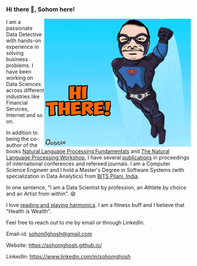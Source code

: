 ### Hi there 👋, Sohom here!

<img align="right" width=400 height=350 alt="GIF" src="https://github.com/sohomghosh/sohomghosh/blob/master/Hithere21_bobble-keyboard-watermark-v5_HD_84_3096_1.gif" />

I am a passionate Data Detective with hands-on experience in solving business problems. 
I have been working on Data Sciences across different industries like Financial Services, Internet and so on.

In addition to being the co-author of the books [Natural Language Processing Fundamentals](https://www.packtpub.com/in/big-data-and-business-intelligence/natural-language-processing-fundamentals) and [The Natural Language Processing Workshop](https://www.packtpub.com/in/data/the-natural-language-processing-workshop-second-edition), I have several [publications](https://scholar.google.com/citations?user=7Jm4_McAAAAJ&hl=en) in proceedings of international conferences and refereed journals.
I am a Computer Science Engineer and I hold a Master's Degree in Software Systems (with specialization in Data Analytics) from [BITS Pilani, India](http://www.bits-pilani.ac.in/).

In one sentence, "I am a Data Scientist by profession, an Athlete by choice and an Artist from within". 😄

I love [reading and playing harmonica](https://www.youtube.com/channel/UCDFFMnTn71JcYqXO3IpRUsw).
I am a fitness buff and I believe that "Health is Wealth".

Feel free to reach out to me by email or through LinkedIn.

Email-id: sohom1ghosh@gmail.com

Website: https://sohomghosh.github.io/

LinkedIn: https://www.linkedin.com/in/sohomghosh 

<!--
**sohomghosh/sohomghosh** is a ✨ _special_ ✨ repository because its `README.md` (this file) appears on your GitHub profile.

Here are some ideas to get you started:

- 🔭 I’m currently working on ...
- 🌱 I’m currently learning ...
- 👯 I’m looking to collaborate on ...
- 🤔 I’m looking for help with ...
- 💬 Ask me about ...
- 📫 How to reach me: ...
- 😄 Pronouns: ...
- ⚡ Fun fact: ...
-->
